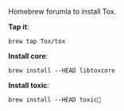 Homebrew forumla to install Tox.  

**Tap it**:

    brew tap Tox/tox

**Install core**:

    brew install --HEAD libtoxcore

**Install toxic**:

    brew install --HEAD toxic
